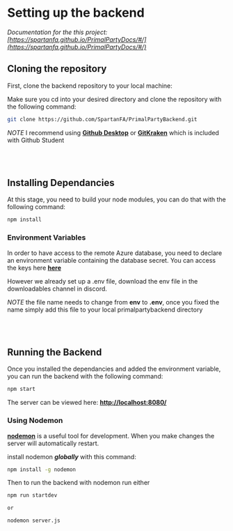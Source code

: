 # Setting up the backend

*Documentation for the this project: [https://spartanfa.github.io/PrimalPartyDocs/#/](https://spartanfa.github.io/PrimalPartyDocs/#/)*

## Cloning the repository

First, clone the backend repository to your local machine:

Make sure you cd into your desired directory and clone the repository with the following command: 

``` bash
git clone https://github.com/SpartanFA/PrimalPartyBackend.git
```
*NOTE* I recommend using **[Github Desktop](https://desktop.github.com/)** or **[GitKraken](https://www.gitkraken.com/)** which is included with Github Student

<br/><br/>


## Installing Dependancies

At this stage, you need to build your node modules, you can do that with the following command:

``` bash
npm install
```
### Environment Variables

In order to have access to the remote Azure database, you need to declare an environment variable containing the database secret.
You can access the keys here **[here](https://portal.azure.com/#@knights.ucf.edu/resource/subscriptions/d5003bfc-6944-4eea-b58f-3319eb079d93/resourceGroups/PrimalPartyRG/providers/Microsoft.DocumentDb/databaseAccounts/bwerner/mongoDbKeys)**

However we already set up a .env file, download the env file in the downloadables channel in discord.

*NOTE* the file name needs to change from **env** to **.env**, once you fixed the name simply add this file to your local primalpartybackend directory

<br/><br/>

## Running the Backend

Once you installed the dependancies and added the environment variable, you can run the backend with the following command: 

``` bash
npm start
```
The server can be viewed here: **[http://localhost:8080/](http://localhost:8080/)**

### Using Nodemon

**[nodemon](https://nodemon.io/)** is a useful tool for development. When you make changes the server will automatically restart.

install nodemon ***globally*** with this command:

``` bash
npm install -g nodemon 
```

Then to run the backend with nodemon run either

``` bash
npm run startdev

or 

nodemon server.js

```